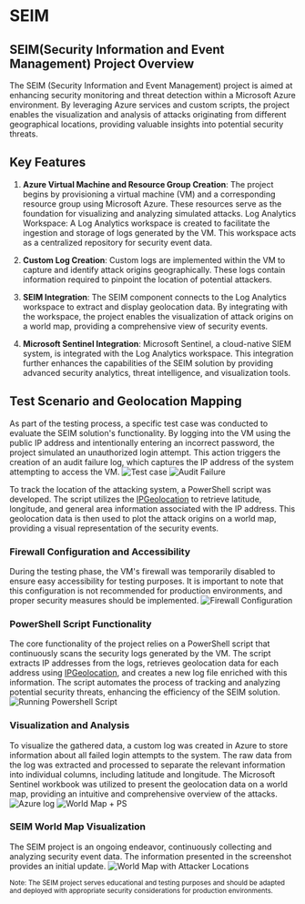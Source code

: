 # SEIM

## SEIM(Security Information and Event Management) Project Overview
The SEIM (Security Information and Event Management) project is aimed at enhancing security monitoring and threat detection within a Microsoft Azure environment. By leveraging Azure services and custom scripts, the project enables the visualization and analysis of attacks originating from different geographical locations, providing valuable insights into potential security threats.


## Key Features

1. **Azure Virtual Machine and Resource Group Creation**: The project begins by provisioning a virtual machine (VM) and a corresponding resource group using Microsoft Azure. These resources serve as the foundation for visualizing and analyzing simulated attacks.
Log Analytics Workspace: A Log Analytics workspace is created to facilitate the ingestion and storage of logs generated by the VM. This workspace acts as a centralized repository for security event data.

2. **Custom Log Creation**: Custom logs are implemented within the VM to capture and identify attack origins geographically. These logs contain information required to pinpoint the location of potential attackers.

3. **SEIM Integration**: The SEIM component connects to the Log Analytics workspace to extract and display geolocation data. By integrating with the workspace, the project enables the visualization of attack origins on a world map, providing a comprehensive view of security events.

4. **Microsoft Sentinel Integration**: Microsoft Sentinel, a cloud-native SIEM system, is integrated with the Log Analytics workspace. This integration further enhances the capabilities of the SEIM solution by providing advanced security analytics, threat intelligence, and visualization tools.


## Test Scenario and Geolocation Mapping

As part of the testing process, a specific test case was conducted to evaluate the SEIM solution's functionality. By logging into the VM using the public IP address and intentionally entering an incorrect password, the project simulated an unauthorized login attempt. This action triggers the creation of an audit failure log, which captures the IP address of the system attempting to access the VM.
![Test case](https://github.com/meghabyte-og/SEIM/assets/135510418/148e5821-5a5e-4347-bf4a-aabe30cfa41e)
![Audit Failure](https://github.com/meghabyte-og/SEIM/assets/135510418/82afc7ad-fa5b-4fb9-b65c-fe4646514080)

To track the location of the attacking system, a PowerShell script was developed. The script utilizes the [IPGeolocation](https://ipgeolocation.io/ "IPGeolocation Homepage") to retrieve latitude, longitude, and general area information associated with the IP address. This geolocation data is then used to plot the attack origins on a world map, providing a visual representation of the security events.

### Firewall Configuration and Accessibility
During the testing phase, the VM's firewall was temporarily disabled to ensure easy accessibility for testing purposes. It is important to note that this configuration is not recommended for production environments, and proper security measures should be implemented.
![Firewall Configuration](https://github.com/meghabyte-og/SEIM/assets/135510418/7a2a069a-3cd3-4c0e-86c2-5ddc2af0d918)

### PowerShell Script Functionality
The core functionality of the project relies on a PowerShell script that continuously scans the security logs generated by the VM. The script extracts IP addresses from the logs, retrieves geolocation data for each address using [IPGeolocation](https://ipgeolocation.io/ "IPGeolocation Homepage"), and creates a new log file enriched with this information. The script automates the process of tracking and analyzing potential security threats, enhancing the efficiency of the SEIM solution.
![Running Powershell Script](https://github.com/meghabyte-og/SEIM/assets/135510418/8b96384a-0c7f-4707-8911-210c57686207)

### Visualization and Analysis
To visualize the gathered data, a custom log was created in Azure to store information about all failed login attempts to the system. The raw data from the log was extracted and processed to separate the relevant information into individual columns, including latitude and longitude. The Microsoft Sentinel workbook was utilized to present the geolocation data on a world map, providing an intuitive and comprehensive overview of the attacks.
![Azure log](https://github.com/meghabyte-og/SEIM/assets/135510418/bd7af6e6-f20b-4bad-baad-f82b60514649)
![World Map + PS](https://github.com/meghabyte-og/SEIM/assets/135510418/7d2e4ab2-d97e-4a7b-9d73-0f6b8762278e)


### SEIM World Map Visualization

The SEIM project is an ongoing endeavor, continuously collecting and analyzing security event data. The information presented in the screenshot provides an initial update.
![World Map with Attacker Locations](https://github.com/meghabyte-og/SEIM/assets/135510418/347184fd-4a0e-49a1-9762-05cdcaae1f76)

 <sub>Note: The SEIM project serves educational and testing purposes and should be adapted and deployed with appropriate security considerations for production environments.</sub>